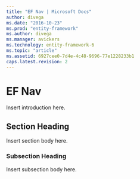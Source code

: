 ```yaml
---
title: "EF Nav | Microsoft Docs"
author: divega
ms.date: "2016-10-23"
ms.prod: "entity-framework"
ms.author: divega
ms.manager: avickers
ms.technology: entity-framework-6
ms.topic: "article"
ms.assetid: 6927cee0-7d4e-4c48-9696-77e1228233b1
caps.latest.revision: 2
---
```

# EF Nav
Insert introduction here.  
  
## Section Heading  
 Insert section body here.  
  
### Subsection Heading  
 Insert subsection body here.